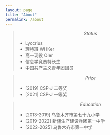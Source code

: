 ```yaml
---
layout: page
title: "About"
permalink: /about
---
```


> $$Status$$
> * Lyccrius
> * 理特班 WHKer
> * 高一现役 OIer
> * 信息学竞赛特长生
> * 中国共产主义青年团团员

> $$Prize$$
> * [2019] CSP-J 二等奖
> * [2021] CSP-J 一等奖

> $$Education$$
> * [2013-2019] 乌鲁木齐市第七十九小学
> * [2019-2022] 新疆生产建设兵团第一中学
> * [2022-2025] 乌鲁木齐市第一中学